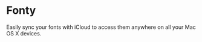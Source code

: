 Fonty
=====

Easily sync your fonts with iCloud to access them anywhere on all your Mac OS X devices.
